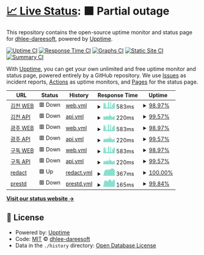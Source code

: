 # [📈 Live Status](https://dhlee-dareesoft.github.io/upptime): <!--live status--> **🟧 Partial outage**

This repository contains the open-source uptime monitor and status page for [dhlee-dareesoft](https://dhlee-dareesoft.github.io/upptime), powered by [Upptime](https://github.com/upptime/upptime).

[![Uptime CI](https://github.com/dhlee-dareesoft/upptime/workflows/Uptime%20CI/badge.svg)](https://github.com/dhlee-dareesoft/upptime/actions?query=workflow%3A%22Uptime+CI%22)
[![Response Time CI](https://github.com/dhlee-dareesoft/upptime/workflows/Response%20Time%20CI/badge.svg)](https://github.com/dhlee-dareesoft/upptime/actions?query=workflow%3A%22Response+Time+CI%22)
[![Graphs CI](https://github.com/dhlee-dareesoft/upptime/workflows/Graphs%20CI/badge.svg)](https://github.com/dhlee-dareesoft/upptime/actions?query=workflow%3A%22Graphs+CI%22)
[![Static Site CI](https://github.com/dhlee-dareesoft/upptime/workflows/Static%20Site%20CI/badge.svg)](https://github.com/dhlee-dareesoft/upptime/actions?query=workflow%3A%22Static+Site+CI%22)
[![Summary CI](https://github.com/dhlee-dareesoft/upptime/workflows/Summary%20CI/badge.svg)](https://github.com/dhlee-dareesoft/upptime/actions?query=workflow%3A%22Summary+CI%22)

With [Upptime](https://upptime.js.org), you can get your own unlimited and free uptime monitor and status page, powered entirely by a GitHub repository. We use [Issues](https://github.com/dhlee-dareesoft/upptime/issues) as incident reports, [Actions](https://github.com/dhlee-dareesoft/upptime/actions) as uptime monitors, and [Pages](https://dhlee-dareesoft.github.io/upptime) for the status page.

<!--start: status pages-->
<!-- This summary is generated by Upptime (https://github.com/upptime/upptime) -->
<!-- Do not edit this manually, your changes will be overwritten -->
<!-- prettier-ignore -->
| URL | Status | History | Response Time | Uptime |
| --- | ------ | ------- | ------------- | ------ |
| <img alt="" src="https://icons.duckduckgo.com/ip3/public.riaas.ai.ico" height="13"> [김천 WEB](https://public.riaas.ai) | 🟥 Down | [web.yml](https://github.com/dhlee-dareesoft/upptime/commits/HEAD/history/web.yml) | <details><summary><img alt="Response time graph" src="./graphs/web/response-time-week.png" height="20"> 583ms</summary><br><a href="https://dhlee-dareesoft.github.io/upptime/history/web"><img alt="Response time 904" src="https://img.shields.io/endpoint?url=https%3A%2F%2Fraw.githubusercontent.com%2Fdhlee-dareesoft%2Fupptime%2FHEAD%2Fapi%2Fweb%2Fresponse-time.json"></a><br><a href="https://dhlee-dareesoft.github.io/upptime/history/web"><img alt="24-hour response time 893" src="https://img.shields.io/endpoint?url=https%3A%2F%2Fraw.githubusercontent.com%2Fdhlee-dareesoft%2Fupptime%2FHEAD%2Fapi%2Fweb%2Fresponse-time-day.json"></a><br><a href="https://dhlee-dareesoft.github.io/upptime/history/web"><img alt="7-day response time 583" src="https://img.shields.io/endpoint?url=https%3A%2F%2Fraw.githubusercontent.com%2Fdhlee-dareesoft%2Fupptime%2FHEAD%2Fapi%2Fweb%2Fresponse-time-week.json"></a><br><a href="https://dhlee-dareesoft.github.io/upptime/history/web"><img alt="30-day response time 818" src="https://img.shields.io/endpoint?url=https%3A%2F%2Fraw.githubusercontent.com%2Fdhlee-dareesoft%2Fupptime%2FHEAD%2Fapi%2Fweb%2Fresponse-time-month.json"></a><br><a href="https://dhlee-dareesoft.github.io/upptime/history/web"><img alt="1-year response time 904" src="https://img.shields.io/endpoint?url=https%3A%2F%2Fraw.githubusercontent.com%2Fdhlee-dareesoft%2Fupptime%2FHEAD%2Fapi%2Fweb%2Fresponse-time-year.json"></a></details> | <details><summary><a href="https://dhlee-dareesoft.github.io/upptime/history/web">98.97%</a></summary><a href="https://dhlee-dareesoft.github.io/upptime/history/web"><img alt="All-time uptime 99.97%" src="https://img.shields.io/endpoint?url=https%3A%2F%2Fraw.githubusercontent.com%2Fdhlee-dareesoft%2Fupptime%2FHEAD%2Fapi%2Fweb%2Fuptime.json"></a><br><a href="https://dhlee-dareesoft.github.io/upptime/history/web"><img alt="24-hour uptime 99.80%" src="https://img.shields.io/endpoint?url=https%3A%2F%2Fraw.githubusercontent.com%2Fdhlee-dareesoft%2Fupptime%2FHEAD%2Fapi%2Fweb%2Fuptime-day.json"></a><br><a href="https://dhlee-dareesoft.github.io/upptime/history/web"><img alt="7-day uptime 98.97%" src="https://img.shields.io/endpoint?url=https%3A%2F%2Fraw.githubusercontent.com%2Fdhlee-dareesoft%2Fupptime%2FHEAD%2Fapi%2Fweb%2Fuptime-week.json"></a><br><a href="https://dhlee-dareesoft.github.io/upptime/history/web"><img alt="30-day uptime 99.76%" src="https://img.shields.io/endpoint?url=https%3A%2F%2Fraw.githubusercontent.com%2Fdhlee-dareesoft%2Fupptime%2FHEAD%2Fapi%2Fweb%2Fuptime-month.json"></a><br><a href="https://dhlee-dareesoft.github.io/upptime/history/web"><img alt="1-year uptime 99.97%" src="https://img.shields.io/endpoint?url=https%3A%2F%2Fraw.githubusercontent.com%2Fdhlee-dareesoft%2Fupptime%2FHEAD%2Fapi%2Fweb%2Fuptime-year.json"></a></details>
| <img alt="" src="https://icons.duckduckgo.com/ip3/public.riaas.ai.ico" height="13"> [김천 API](https://public.riaas.ai/api/v2/customers/1) | 🟥 Down | [api.yml](https://github.com/dhlee-dareesoft/upptime/commits/HEAD/history/api.yml) | <details><summary><img alt="Response time graph" src="./graphs/api/response-time-week.png" height="20"> 220ms</summary><br><a href="https://dhlee-dareesoft.github.io/upptime/history/api"><img alt="Response time 228" src="https://img.shields.io/endpoint?url=https%3A%2F%2Fraw.githubusercontent.com%2Fdhlee-dareesoft%2Fupptime%2FHEAD%2Fapi%2Fapi%2Fresponse-time.json"></a><br><a href="https://dhlee-dareesoft.github.io/upptime/history/api"><img alt="24-hour response time 211" src="https://img.shields.io/endpoint?url=https%3A%2F%2Fraw.githubusercontent.com%2Fdhlee-dareesoft%2Fupptime%2FHEAD%2Fapi%2Fapi%2Fresponse-time-day.json"></a><br><a href="https://dhlee-dareesoft.github.io/upptime/history/api"><img alt="7-day response time 220" src="https://img.shields.io/endpoint?url=https%3A%2F%2Fraw.githubusercontent.com%2Fdhlee-dareesoft%2Fupptime%2FHEAD%2Fapi%2Fapi%2Fresponse-time-week.json"></a><br><a href="https://dhlee-dareesoft.github.io/upptime/history/api"><img alt="30-day response time 214" src="https://img.shields.io/endpoint?url=https%3A%2F%2Fraw.githubusercontent.com%2Fdhlee-dareesoft%2Fupptime%2FHEAD%2Fapi%2Fapi%2Fresponse-time-month.json"></a><br><a href="https://dhlee-dareesoft.github.io/upptime/history/api"><img alt="1-year response time 228" src="https://img.shields.io/endpoint?url=https%3A%2F%2Fraw.githubusercontent.com%2Fdhlee-dareesoft%2Fupptime%2FHEAD%2Fapi%2Fapi%2Fresponse-time-year.json"></a></details> | <details><summary><a href="https://dhlee-dareesoft.github.io/upptime/history/api">99.57%</a></summary><a href="https://dhlee-dareesoft.github.io/upptime/history/api"><img alt="All-time uptime 99.89%" src="https://img.shields.io/endpoint?url=https%3A%2F%2Fraw.githubusercontent.com%2Fdhlee-dareesoft%2Fupptime%2FHEAD%2Fapi%2Fapi%2Fuptime.json"></a><br><a href="https://dhlee-dareesoft.github.io/upptime/history/api"><img alt="24-hour uptime 99.87%" src="https://img.shields.io/endpoint?url=https%3A%2F%2Fraw.githubusercontent.com%2Fdhlee-dareesoft%2Fupptime%2FHEAD%2Fapi%2Fapi%2Fuptime-day.json"></a><br><a href="https://dhlee-dareesoft.github.io/upptime/history/api"><img alt="7-day uptime 99.57%" src="https://img.shields.io/endpoint?url=https%3A%2F%2Fraw.githubusercontent.com%2Fdhlee-dareesoft%2Fupptime%2FHEAD%2Fapi%2Fapi%2Fuptime-week.json"></a><br><a href="https://dhlee-dareesoft.github.io/upptime/history/api"><img alt="30-day uptime 99.90%" src="https://img.shields.io/endpoint?url=https%3A%2F%2Fraw.githubusercontent.com%2Fdhlee-dareesoft%2Fupptime%2FHEAD%2Fapi%2Fapi%2Fuptime-month.json"></a><br><a href="https://dhlee-dareesoft.github.io/upptime/history/api"><img alt="1-year uptime 99.89%" src="https://img.shields.io/endpoint?url=https%3A%2F%2Fraw.githubusercontent.com%2Fdhlee-dareesoft%2Fupptime%2FHEAD%2Fapi%2Fapi%2Fuptime-year.json"></a></details>
| <img alt="" src="https://icons.duckduckgo.com/ip3/gwangju.riaas.ai.ico" height="13"> [광주 WEB](https://gwangju.riaas.ai) | 🟥 Down | [web.yml](https://github.com/dhlee-dareesoft/upptime/commits/HEAD/history/web.yml) | <details><summary><img alt="Response time graph" src="./graphs/web/response-time-week.png" height="20"> 583ms</summary><br><a href="https://dhlee-dareesoft.github.io/upptime/history/web"><img alt="Response time 904" src="https://img.shields.io/endpoint?url=https%3A%2F%2Fraw.githubusercontent.com%2Fdhlee-dareesoft%2Fupptime%2FHEAD%2Fapi%2Fweb%2Fresponse-time.json"></a><br><a href="https://dhlee-dareesoft.github.io/upptime/history/web"><img alt="24-hour response time 893" src="https://img.shields.io/endpoint?url=https%3A%2F%2Fraw.githubusercontent.com%2Fdhlee-dareesoft%2Fupptime%2FHEAD%2Fapi%2Fweb%2Fresponse-time-day.json"></a><br><a href="https://dhlee-dareesoft.github.io/upptime/history/web"><img alt="7-day response time 583" src="https://img.shields.io/endpoint?url=https%3A%2F%2Fraw.githubusercontent.com%2Fdhlee-dareesoft%2Fupptime%2FHEAD%2Fapi%2Fweb%2Fresponse-time-week.json"></a><br><a href="https://dhlee-dareesoft.github.io/upptime/history/web"><img alt="30-day response time 818" src="https://img.shields.io/endpoint?url=https%3A%2F%2Fraw.githubusercontent.com%2Fdhlee-dareesoft%2Fupptime%2FHEAD%2Fapi%2Fweb%2Fresponse-time-month.json"></a><br><a href="https://dhlee-dareesoft.github.io/upptime/history/web"><img alt="1-year response time 904" src="https://img.shields.io/endpoint?url=https%3A%2F%2Fraw.githubusercontent.com%2Fdhlee-dareesoft%2Fupptime%2FHEAD%2Fapi%2Fweb%2Fresponse-time-year.json"></a></details> | <details><summary><a href="https://dhlee-dareesoft.github.io/upptime/history/web">98.97%</a></summary><a href="https://dhlee-dareesoft.github.io/upptime/history/web"><img alt="All-time uptime 99.97%" src="https://img.shields.io/endpoint?url=https%3A%2F%2Fraw.githubusercontent.com%2Fdhlee-dareesoft%2Fupptime%2FHEAD%2Fapi%2Fweb%2Fuptime.json"></a><br><a href="https://dhlee-dareesoft.github.io/upptime/history/web"><img alt="24-hour uptime 99.78%" src="https://img.shields.io/endpoint?url=https%3A%2F%2Fraw.githubusercontent.com%2Fdhlee-dareesoft%2Fupptime%2FHEAD%2Fapi%2Fweb%2Fuptime-day.json"></a><br><a href="https://dhlee-dareesoft.github.io/upptime/history/web"><img alt="7-day uptime 98.97%" src="https://img.shields.io/endpoint?url=https%3A%2F%2Fraw.githubusercontent.com%2Fdhlee-dareesoft%2Fupptime%2FHEAD%2Fapi%2Fweb%2Fuptime-week.json"></a><br><a href="https://dhlee-dareesoft.github.io/upptime/history/web"><img alt="30-day uptime 99.76%" src="https://img.shields.io/endpoint?url=https%3A%2F%2Fraw.githubusercontent.com%2Fdhlee-dareesoft%2Fupptime%2FHEAD%2Fapi%2Fweb%2Fuptime-month.json"></a><br><a href="https://dhlee-dareesoft.github.io/upptime/history/web"><img alt="1-year uptime 99.97%" src="https://img.shields.io/endpoint?url=https%3A%2F%2Fraw.githubusercontent.com%2Fdhlee-dareesoft%2Fupptime%2FHEAD%2Fapi%2Fweb%2Fuptime-year.json"></a></details>
| <img alt="" src="https://icons.duckduckgo.com/ip3/gwangju.riaas.ai.ico" height="13"> [광주 API](https://gwangju.riaas.ai/api/v2/customers/1) | 🟥 Down | [api.yml](https://github.com/dhlee-dareesoft/upptime/commits/HEAD/history/api.yml) | <details><summary><img alt="Response time graph" src="./graphs/api/response-time-week.png" height="20"> 220ms</summary><br><a href="https://dhlee-dareesoft.github.io/upptime/history/api"><img alt="Response time 228" src="https://img.shields.io/endpoint?url=https%3A%2F%2Fraw.githubusercontent.com%2Fdhlee-dareesoft%2Fupptime%2FHEAD%2Fapi%2Fapi%2Fresponse-time.json"></a><br><a href="https://dhlee-dareesoft.github.io/upptime/history/api"><img alt="24-hour response time 211" src="https://img.shields.io/endpoint?url=https%3A%2F%2Fraw.githubusercontent.com%2Fdhlee-dareesoft%2Fupptime%2FHEAD%2Fapi%2Fapi%2Fresponse-time-day.json"></a><br><a href="https://dhlee-dareesoft.github.io/upptime/history/api"><img alt="7-day response time 220" src="https://img.shields.io/endpoint?url=https%3A%2F%2Fraw.githubusercontent.com%2Fdhlee-dareesoft%2Fupptime%2FHEAD%2Fapi%2Fapi%2Fresponse-time-week.json"></a><br><a href="https://dhlee-dareesoft.github.io/upptime/history/api"><img alt="30-day response time 214" src="https://img.shields.io/endpoint?url=https%3A%2F%2Fraw.githubusercontent.com%2Fdhlee-dareesoft%2Fupptime%2FHEAD%2Fapi%2Fapi%2Fresponse-time-month.json"></a><br><a href="https://dhlee-dareesoft.github.io/upptime/history/api"><img alt="1-year response time 228" src="https://img.shields.io/endpoint?url=https%3A%2F%2Fraw.githubusercontent.com%2Fdhlee-dareesoft%2Fupptime%2FHEAD%2Fapi%2Fapi%2Fresponse-time-year.json"></a></details> | <details><summary><a href="https://dhlee-dareesoft.github.io/upptime/history/api">99.57%</a></summary><a href="https://dhlee-dareesoft.github.io/upptime/history/api"><img alt="All-time uptime 99.89%" src="https://img.shields.io/endpoint?url=https%3A%2F%2Fraw.githubusercontent.com%2Fdhlee-dareesoft%2Fupptime%2FHEAD%2Fapi%2Fapi%2Fuptime.json"></a><br><a href="https://dhlee-dareesoft.github.io/upptime/history/api"><img alt="24-hour uptime 99.86%" src="https://img.shields.io/endpoint?url=https%3A%2F%2Fraw.githubusercontent.com%2Fdhlee-dareesoft%2Fupptime%2FHEAD%2Fapi%2Fapi%2Fuptime-day.json"></a><br><a href="https://dhlee-dareesoft.github.io/upptime/history/api"><img alt="7-day uptime 99.57%" src="https://img.shields.io/endpoint?url=https%3A%2F%2Fraw.githubusercontent.com%2Fdhlee-dareesoft%2Fupptime%2FHEAD%2Fapi%2Fapi%2Fuptime-week.json"></a><br><a href="https://dhlee-dareesoft.github.io/upptime/history/api"><img alt="30-day uptime 99.90%" src="https://img.shields.io/endpoint?url=https%3A%2F%2Fraw.githubusercontent.com%2Fdhlee-dareesoft%2Fupptime%2FHEAD%2Fapi%2Fapi%2Fuptime-month.json"></a><br><a href="https://dhlee-dareesoft.github.io/upptime/history/api"><img alt="1-year uptime 99.89%" src="https://img.shields.io/endpoint?url=https%3A%2F%2Fraw.githubusercontent.com%2Fdhlee-dareesoft%2Fupptime%2FHEAD%2Fapi%2Fapi%2Fuptime-year.json"></a></details>
| <img alt="" src="https://icons.duckduckgo.com/ip3/korea.riaas.ai.ico" height="13"> [구독 WEB](https://korea.riaas.ai) | 🟥 Down | [web.yml](https://github.com/dhlee-dareesoft/upptime/commits/HEAD/history/web.yml) | <details><summary><img alt="Response time graph" src="./graphs/web/response-time-week.png" height="20"> 583ms</summary><br><a href="https://dhlee-dareesoft.github.io/upptime/history/web"><img alt="Response time 904" src="https://img.shields.io/endpoint?url=https%3A%2F%2Fraw.githubusercontent.com%2Fdhlee-dareesoft%2Fupptime%2FHEAD%2Fapi%2Fweb%2Fresponse-time.json"></a><br><a href="https://dhlee-dareesoft.github.io/upptime/history/web"><img alt="24-hour response time 893" src="https://img.shields.io/endpoint?url=https%3A%2F%2Fraw.githubusercontent.com%2Fdhlee-dareesoft%2Fupptime%2FHEAD%2Fapi%2Fweb%2Fresponse-time-day.json"></a><br><a href="https://dhlee-dareesoft.github.io/upptime/history/web"><img alt="7-day response time 583" src="https://img.shields.io/endpoint?url=https%3A%2F%2Fraw.githubusercontent.com%2Fdhlee-dareesoft%2Fupptime%2FHEAD%2Fapi%2Fweb%2Fresponse-time-week.json"></a><br><a href="https://dhlee-dareesoft.github.io/upptime/history/web"><img alt="30-day response time 818" src="https://img.shields.io/endpoint?url=https%3A%2F%2Fraw.githubusercontent.com%2Fdhlee-dareesoft%2Fupptime%2FHEAD%2Fapi%2Fweb%2Fresponse-time-month.json"></a><br><a href="https://dhlee-dareesoft.github.io/upptime/history/web"><img alt="1-year response time 904" src="https://img.shields.io/endpoint?url=https%3A%2F%2Fraw.githubusercontent.com%2Fdhlee-dareesoft%2Fupptime%2FHEAD%2Fapi%2Fweb%2Fresponse-time-year.json"></a></details> | <details><summary><a href="https://dhlee-dareesoft.github.io/upptime/history/web">98.97%</a></summary><a href="https://dhlee-dareesoft.github.io/upptime/history/web"><img alt="All-time uptime 99.97%" src="https://img.shields.io/endpoint?url=https%3A%2F%2Fraw.githubusercontent.com%2Fdhlee-dareesoft%2Fupptime%2FHEAD%2Fapi%2Fweb%2Fuptime.json"></a><br><a href="https://dhlee-dareesoft.github.io/upptime/history/web"><img alt="24-hour uptime 99.78%" src="https://img.shields.io/endpoint?url=https%3A%2F%2Fraw.githubusercontent.com%2Fdhlee-dareesoft%2Fupptime%2FHEAD%2Fapi%2Fweb%2Fuptime-day.json"></a><br><a href="https://dhlee-dareesoft.github.io/upptime/history/web"><img alt="7-day uptime 98.97%" src="https://img.shields.io/endpoint?url=https%3A%2F%2Fraw.githubusercontent.com%2Fdhlee-dareesoft%2Fupptime%2FHEAD%2Fapi%2Fweb%2Fuptime-week.json"></a><br><a href="https://dhlee-dareesoft.github.io/upptime/history/web"><img alt="30-day uptime 99.76%" src="https://img.shields.io/endpoint?url=https%3A%2F%2Fraw.githubusercontent.com%2Fdhlee-dareesoft%2Fupptime%2FHEAD%2Fapi%2Fweb%2Fuptime-month.json"></a><br><a href="https://dhlee-dareesoft.github.io/upptime/history/web"><img alt="1-year uptime 99.97%" src="https://img.shields.io/endpoint?url=https%3A%2F%2Fraw.githubusercontent.com%2Fdhlee-dareesoft%2Fupptime%2FHEAD%2Fapi%2Fweb%2Fuptime-year.json"></a></details>
| <img alt="" src="https://icons.duckduckgo.com/ip3/korea.riaas.ai.ico" height="13"> [구독 API](https://korea.riaas.ai/api/v2/customers/1) | 🟥 Down | [api.yml](https://github.com/dhlee-dareesoft/upptime/commits/HEAD/history/api.yml) | <details><summary><img alt="Response time graph" src="./graphs/api/response-time-week.png" height="20"> 220ms</summary><br><a href="https://dhlee-dareesoft.github.io/upptime/history/api"><img alt="Response time 228" src="https://img.shields.io/endpoint?url=https%3A%2F%2Fraw.githubusercontent.com%2Fdhlee-dareesoft%2Fupptime%2FHEAD%2Fapi%2Fapi%2Fresponse-time.json"></a><br><a href="https://dhlee-dareesoft.github.io/upptime/history/api"><img alt="24-hour response time 211" src="https://img.shields.io/endpoint?url=https%3A%2F%2Fraw.githubusercontent.com%2Fdhlee-dareesoft%2Fupptime%2FHEAD%2Fapi%2Fapi%2Fresponse-time-day.json"></a><br><a href="https://dhlee-dareesoft.github.io/upptime/history/api"><img alt="7-day response time 220" src="https://img.shields.io/endpoint?url=https%3A%2F%2Fraw.githubusercontent.com%2Fdhlee-dareesoft%2Fupptime%2FHEAD%2Fapi%2Fapi%2Fresponse-time-week.json"></a><br><a href="https://dhlee-dareesoft.github.io/upptime/history/api"><img alt="30-day response time 214" src="https://img.shields.io/endpoint?url=https%3A%2F%2Fraw.githubusercontent.com%2Fdhlee-dareesoft%2Fupptime%2FHEAD%2Fapi%2Fapi%2Fresponse-time-month.json"></a><br><a href="https://dhlee-dareesoft.github.io/upptime/history/api"><img alt="1-year response time 228" src="https://img.shields.io/endpoint?url=https%3A%2F%2Fraw.githubusercontent.com%2Fdhlee-dareesoft%2Fupptime%2FHEAD%2Fapi%2Fapi%2Fresponse-time-year.json"></a></details> | <details><summary><a href="https://dhlee-dareesoft.github.io/upptime/history/api">99.57%</a></summary><a href="https://dhlee-dareesoft.github.io/upptime/history/api"><img alt="All-time uptime 99.89%" src="https://img.shields.io/endpoint?url=https%3A%2F%2Fraw.githubusercontent.com%2Fdhlee-dareesoft%2Fupptime%2FHEAD%2Fapi%2Fapi%2Fuptime.json"></a><br><a href="https://dhlee-dareesoft.github.io/upptime/history/api"><img alt="24-hour uptime 99.85%" src="https://img.shields.io/endpoint?url=https%3A%2F%2Fraw.githubusercontent.com%2Fdhlee-dareesoft%2Fupptime%2FHEAD%2Fapi%2Fapi%2Fuptime-day.json"></a><br><a href="https://dhlee-dareesoft.github.io/upptime/history/api"><img alt="7-day uptime 99.57%" src="https://img.shields.io/endpoint?url=https%3A%2F%2Fraw.githubusercontent.com%2Fdhlee-dareesoft%2Fupptime%2FHEAD%2Fapi%2Fapi%2Fuptime-week.json"></a><br><a href="https://dhlee-dareesoft.github.io/upptime/history/api"><img alt="30-day uptime 99.90%" src="https://img.shields.io/endpoint?url=https%3A%2F%2Fraw.githubusercontent.com%2Fdhlee-dareesoft%2Fupptime%2FHEAD%2Fapi%2Fapi%2Fuptime-month.json"></a><br><a href="https://dhlee-dareesoft.github.io/upptime/history/api"><img alt="1-year uptime 99.89%" src="https://img.shields.io/endpoint?url=https%3A%2F%2Fraw.githubusercontent.com%2Fdhlee-dareesoft%2Fupptime%2FHEAD%2Fapi%2Fapi%2Fuptime-year.json"></a></details>
| <img alt="" src="https://icons.duckduckgo.com/ip3/35.222.58.120.ico" height="13"> [redact](http://35.222.58.120:8787/services/v3/status) | 🟩 Up | [redact.yml](https://github.com/dhlee-dareesoft/upptime/commits/HEAD/history/redact.yml) | <details><summary><img alt="Response time graph" src="./graphs/redact/response-time-week.png" height="20"> 367ms</summary><br><a href="https://dhlee-dareesoft.github.io/upptime/history/redact"><img alt="Response time 402" src="https://img.shields.io/endpoint?url=https%3A%2F%2Fraw.githubusercontent.com%2Fdhlee-dareesoft%2Fupptime%2FHEAD%2Fapi%2Fredact%2Fresponse-time.json"></a><br><a href="https://dhlee-dareesoft.github.io/upptime/history/redact"><img alt="24-hour response time 336" src="https://img.shields.io/endpoint?url=https%3A%2F%2Fraw.githubusercontent.com%2Fdhlee-dareesoft%2Fupptime%2FHEAD%2Fapi%2Fredact%2Fresponse-time-day.json"></a><br><a href="https://dhlee-dareesoft.github.io/upptime/history/redact"><img alt="7-day response time 367" src="https://img.shields.io/endpoint?url=https%3A%2F%2Fraw.githubusercontent.com%2Fdhlee-dareesoft%2Fupptime%2FHEAD%2Fapi%2Fredact%2Fresponse-time-week.json"></a><br><a href="https://dhlee-dareesoft.github.io/upptime/history/redact"><img alt="30-day response time 358" src="https://img.shields.io/endpoint?url=https%3A%2F%2Fraw.githubusercontent.com%2Fdhlee-dareesoft%2Fupptime%2FHEAD%2Fapi%2Fredact%2Fresponse-time-month.json"></a><br><a href="https://dhlee-dareesoft.github.io/upptime/history/redact"><img alt="1-year response time 366" src="https://img.shields.io/endpoint?url=https%3A%2F%2Fraw.githubusercontent.com%2Fdhlee-dareesoft%2Fupptime%2FHEAD%2Fapi%2Fredact%2Fresponse-time-year.json"></a></details> | <details><summary><a href="https://dhlee-dareesoft.github.io/upptime/history/redact">100.00%</a></summary><a href="https://dhlee-dareesoft.github.io/upptime/history/redact"><img alt="All-time uptime 99.99%" src="https://img.shields.io/endpoint?url=https%3A%2F%2Fraw.githubusercontent.com%2Fdhlee-dareesoft%2Fupptime%2FHEAD%2Fapi%2Fredact%2Fuptime.json"></a><br><a href="https://dhlee-dareesoft.github.io/upptime/history/redact"><img alt="24-hour uptime 100.00%" src="https://img.shields.io/endpoint?url=https%3A%2F%2Fraw.githubusercontent.com%2Fdhlee-dareesoft%2Fupptime%2FHEAD%2Fapi%2Fredact%2Fuptime-day.json"></a><br><a href="https://dhlee-dareesoft.github.io/upptime/history/redact"><img alt="7-day uptime 100.00%" src="https://img.shields.io/endpoint?url=https%3A%2F%2Fraw.githubusercontent.com%2Fdhlee-dareesoft%2Fupptime%2FHEAD%2Fapi%2Fredact%2Fuptime-week.json"></a><br><a href="https://dhlee-dareesoft.github.io/upptime/history/redact"><img alt="30-day uptime 100.00%" src="https://img.shields.io/endpoint?url=https%3A%2F%2Fraw.githubusercontent.com%2Fdhlee-dareesoft%2Fupptime%2FHEAD%2Fapi%2Fredact%2Fuptime-month.json"></a><br><a href="https://dhlee-dareesoft.github.io/upptime/history/redact"><img alt="1-year uptime 99.99%" src="https://img.shields.io/endpoint?url=https%3A%2F%2Fraw.githubusercontent.com%2Fdhlee-dareesoft%2Fupptime%2FHEAD%2Fapi%2Fredact%2Fuptime-year.json"></a></details>
| <img alt="" src="https://icons.duckduckgo.com/ip3/korea.riaas.ai.ico" height="13"> [prestd](https://korea.riaas.ai/prest/schemas) | 🟥 Down | [prestd.yml](https://github.com/dhlee-dareesoft/upptime/commits/HEAD/history/prestd.yml) | <details><summary><img alt="Response time graph" src="./graphs/prestd/response-time-week.png" height="20"> 165ms</summary><br><a href="https://dhlee-dareesoft.github.io/upptime/history/prestd"><img alt="Response time 177" src="https://img.shields.io/endpoint?url=https%3A%2F%2Fraw.githubusercontent.com%2Fdhlee-dareesoft%2Fupptime%2FHEAD%2Fapi%2Fprestd%2Fresponse-time.json"></a><br><a href="https://dhlee-dareesoft.github.io/upptime/history/prestd"><img alt="24-hour response time 172" src="https://img.shields.io/endpoint?url=https%3A%2F%2Fraw.githubusercontent.com%2Fdhlee-dareesoft%2Fupptime%2FHEAD%2Fapi%2Fprestd%2Fresponse-time-day.json"></a><br><a href="https://dhlee-dareesoft.github.io/upptime/history/prestd"><img alt="7-day response time 165" src="https://img.shields.io/endpoint?url=https%3A%2F%2Fraw.githubusercontent.com%2Fdhlee-dareesoft%2Fupptime%2FHEAD%2Fapi%2Fprestd%2Fresponse-time-week.json"></a><br><a href="https://dhlee-dareesoft.github.io/upptime/history/prestd"><img alt="30-day response time 168" src="https://img.shields.io/endpoint?url=https%3A%2F%2Fraw.githubusercontent.com%2Fdhlee-dareesoft%2Fupptime%2FHEAD%2Fapi%2Fprestd%2Fresponse-time-month.json"></a><br><a href="https://dhlee-dareesoft.github.io/upptime/history/prestd"><img alt="1-year response time 177" src="https://img.shields.io/endpoint?url=https%3A%2F%2Fraw.githubusercontent.com%2Fdhlee-dareesoft%2Fupptime%2FHEAD%2Fapi%2Fprestd%2Fresponse-time-year.json"></a></details> | <details><summary><a href="https://dhlee-dareesoft.github.io/upptime/history/prestd">99.84%</a></summary><a href="https://dhlee-dareesoft.github.io/upptime/history/prestd"><img alt="All-time uptime 99.98%" src="https://img.shields.io/endpoint?url=https%3A%2F%2Fraw.githubusercontent.com%2Fdhlee-dareesoft%2Fupptime%2FHEAD%2Fapi%2Fprestd%2Fuptime.json"></a><br><a href="https://dhlee-dareesoft.github.io/upptime/history/prestd"><img alt="24-hour uptime 99.96%" src="https://img.shields.io/endpoint?url=https%3A%2F%2Fraw.githubusercontent.com%2Fdhlee-dareesoft%2Fupptime%2FHEAD%2Fapi%2Fprestd%2Fuptime-day.json"></a><br><a href="https://dhlee-dareesoft.github.io/upptime/history/prestd"><img alt="7-day uptime 99.84%" src="https://img.shields.io/endpoint?url=https%3A%2F%2Fraw.githubusercontent.com%2Fdhlee-dareesoft%2Fupptime%2FHEAD%2Fapi%2Fprestd%2Fuptime-week.json"></a><br><a href="https://dhlee-dareesoft.github.io/upptime/history/prestd"><img alt="30-day uptime 99.96%" src="https://img.shields.io/endpoint?url=https%3A%2F%2Fraw.githubusercontent.com%2Fdhlee-dareesoft%2Fupptime%2FHEAD%2Fapi%2Fprestd%2Fuptime-month.json"></a><br><a href="https://dhlee-dareesoft.github.io/upptime/history/prestd"><img alt="1-year uptime 99.98%" src="https://img.shields.io/endpoint?url=https%3A%2F%2Fraw.githubusercontent.com%2Fdhlee-dareesoft%2Fupptime%2FHEAD%2Fapi%2Fprestd%2Fuptime-year.json"></a></details>

<!--end: status pages-->

[**Visit our status website →**](https://dhlee-dareesoft.github.io/upptime)

## 📄 License

- Powered by: [Upptime](https://github.com/upptime/upptime)
- Code: [MIT](./LICENSE) © [dhlee-dareesoft](https://dhlee-dareesoft.github.io/upptime)
- Data in the `./history` directory: [Open Database License](https://opendatacommons.org/licenses/odbl/1-0/)
